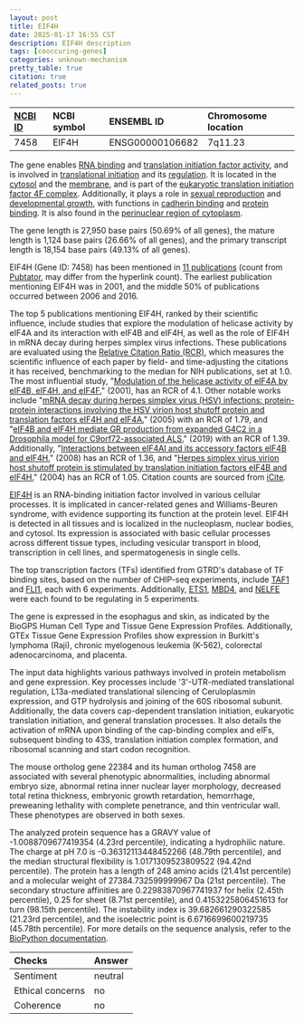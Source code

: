 ```yaml
---
layout: post
title: EIF4H
date: 2025-01-17 16:55 CST
description: EIF4H description
tags: [cooccuring-genes]
categories: unknown-mechanism
pretty_table: true
citation: true
related_posts: true
---
```




| [NCBI ID](https://www.ncbi.nlm.nih.gov/gene/7458) | NCBI symbol | ENSEMBL ID | Chromosome location |
| :-------- | :------- | :-------- | :------- |
| 7458  | EIF4H | ENSG00000106682 | 7q11.23 |



The gene enables [RNA binding](https://amigo.geneontology.org/amigo/term/GO:0003723) and [translation initiation factor activity](https://amigo.geneontology.org/amigo/term/GO:0003743), and is involved in [translational initiation](https://amigo.geneontology.org/amigo/term/GO:0006413) and its [regulation](https://amigo.geneontology.org/amigo/term/GO:0006446). It is located in the [cytosol](https://amigo.geneontology.org/amigo/term/GO:0005829) and the [membrane](https://amigo.geneontology.org/amigo/term/GO:0016020), and is part of the [eukaryotic translation initiation factor 4F complex](https://amigo.geneontology.org/amigo/term/GO:0016281). Additionally, it plays a role in [sexual reproduction](https://amigo.geneontology.org/amigo/term/GO:0019953) and [developmental growth](https://amigo.geneontology.org/amigo/term/GO:0048589), with functions in [cadherin binding](https://amigo.geneontology.org/amigo/term/GO:0045296) and [protein binding](https://amigo.geneontology.org/amigo/term/GO:0005515). It is also found in the [perinuclear region of cytoplasm](https://amigo.geneontology.org/amigo/term/GO:0048471).


The gene length is 27,950 base pairs (50.69% of all genes), the mature length is 1,124 base pairs (26.66% of all genes), and the primary transcript length is 18,154 base pairs (49.13% of all genes).


EIF4H (Gene ID: 7458) has been mentioned in [11 publications](https://pubmed.ncbi.nlm.nih.gov/?term=%22EIF4H%22) (count from [Pubtator](https://academic.oup.com/nar/article/47/W1/W587/5494727), may differ from the hyperlink count). The earliest publication mentioning EIF4H was in 2001, and the middle 50% of publications occurred between 2006 and 2016.


The top 5 publications mentioning EIF4H, ranked by their scientific influence, include studies that explore the modulation of helicase activity by eIF4A and its interaction with eIF4B and eIF4H, as well as the role of EIF4H in mRNA decay during herpes simplex virus infections. These publications are evaluated using the [Relative Citation Ratio (RCR)](https://journals.plos.org/plosbiology/article?id=10.1371/journal.pbio.1002541), which measures the scientific influence of each paper by field- and time-adjusting the citations it has received, benchmarking to the median for NIH publications, set at 1.0. The most influential study, "[Modulation of the helicase activity of eIF4A by eIF4B, eIF4H, and eIF4F.](https://pubmed.ncbi.nlm.nih.gov/11418588)" (2001), has an RCR of 4.1. Other notable works include "[mRNA decay during herpes simplex virus (HSV) infections: protein-protein interactions involving the HSV virion host shutoff protein and translation factors eIF4H and eIF4A.](https://pubmed.ncbi.nlm.nih.gov/16014927)" (2005) with an RCR of 1.79, and "[eIF4B and eIF4H mediate GR production from expanded G4C2 in a Drosophila model for C9orf72-associated ALS.](https://pubmed.ncbi.nlm.nih.gov/31023341)" (2019) with an RCR of 1.39. Additionally, "[Interactions between eIF4AI and its accessory factors eIF4B and eIF4H.](https://pubmed.ncbi.nlm.nih.gov/18719248)" (2008) has an RCR of 1.36, and "[Herpes simplex virus virion host shutoff protein is stimulated by translation initiation factors eIF4B and eIF4H.](https://pubmed.ncbi.nlm.nih.gov/15078951)" (2004) has an RCR of 1.05. Citation counts are sourced from [iCite](https://icite.od.nih.gov).


[EIF4H](https://www.proteinatlas.org/ENSG00000106682-EIF4H) is an RNA-binding initiation factor involved in various cellular processes. It is implicated in cancer-related genes and Williams-Beuren syndrome, with evidence supporting its function at the protein level. EIF4H is detected in all tissues and is localized in the nucleoplasm, nuclear bodies, and cytosol. Its expression is associated with basic cellular processes across different tissue types, including vesicular transport in blood, transcription in cell lines, and spermatogenesis in single cells.


The top transcription factors (TFs) identified from GTRD's database of TF binding sites, based on the number of CHIP-seq experiments, include [TAF1](https://www.ncbi.nlm.nih.gov/gene/6872) and [FLI1](https://www.ncbi.nlm.nih.gov/gene/2313), each with 6 experiments. Additionally, [ETS1](https://www.ncbi.nlm.nih.gov/gene/2113), [MBD4](https://www.ncbi.nlm.nih.gov/gene/8930), and [NELFE](https://www.ncbi.nlm.nih.gov/gene/7936) were each found to be regulating in 5 experiments.





The gene is expressed in the esophagus and skin, as indicated by the BioGPS Human Cell Type and Tissue Gene Expression Profiles. Additionally, GTEx Tissue Gene Expression Profiles show expression in Burkitt's lymphoma (Raji), chronic myelogenous leukemia (K-562), colorectal adenocarcinoma, and placenta.


The input data highlights various pathways involved in protein metabolism and gene expression. Key processes include '3'-UTR-mediated translational regulation, L13a-mediated translational silencing of Ceruloplasmin expression, and GTP hydrolysis and joining of the 60S ribosomal subunit. Additionally, the data covers cap-dependent translation initiation, eukaryotic translation initiation, and general translation processes. It also details the activation of mRNA upon binding of the cap-binding complex and eIFs, subsequent binding to 43S, translation initiation complex formation, and ribosomal scanning and start codon recognition.


The mouse ortholog gene 22384 and its human ortholog 7458 are associated with several phenotypic abnormalities, including abnormal embryo size, abnormal retina inner nuclear layer morphology, decreased total retina thickness, embryonic growth retardation, hemorrhage, preweaning lethality with complete penetrance, and thin ventricular wall. These phenotypes are observed in both sexes.


The analyzed protein sequence has a GRAVY value of -1.0088709677419354 (4.23rd percentile), indicating a hydrophilic nature. The charge at pH 7.0 is -0.36312113448452266 (48.79th percentile), and the median structural flexibility is 1.0171309523809522 (94.42nd percentile). The protein has a length of 248 amino acids (21.41st percentile) and a molecular weight of 27384.732599999967 Da (21st percentile). The secondary structure affinities are 0.22983870967741937 for helix (2.45th percentile), 0.25 for sheet (8.71st percentile), and 0.4153225806451613 for turn (98.15th percentile). The instability index is 39.682661290322585 (21.23rd percentile), and the isoelectric point is 6.6716699600219735 (45.78th percentile). For more details on the sequence analysis, refer to the [BioPython documentation](https://biopython.org/docs/1.75/api/Bio.SeqUtils.ProtParam.html).





| Checks    | Answer |
| :-------- | :------- |
| Sentiment  | neutral   |
| Ethical concerns | no     |
| Coherence    | no    |